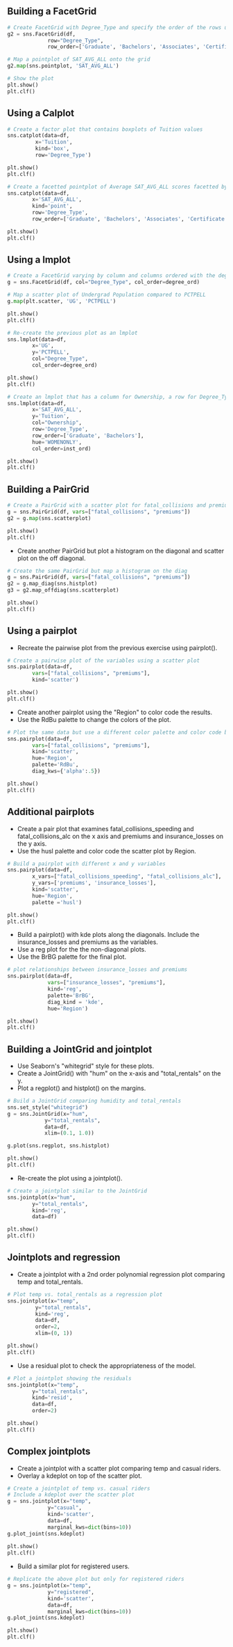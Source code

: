 ## Building a FacetGrid

```python
# Create FacetGrid with Degree_Type and specify the order of the rows using row_order
g2 = sns.FacetGrid(df, 
             row="Degree_Type",
             row_order=['Graduate', 'Bachelors', 'Associates', 'Certificate'])

# Map a pointplot of SAT_AVG_ALL onto the grid
g2.map(sns.pointplot, 'SAT_AVG_ALL')

# Show the plot
plt.show()
plt.clf()
```

## Using a Calplot

```python
# Create a factor plot that contains boxplots of Tuition values
sns.catplot(data=df,
         x='Tuition',
         kind='box',
         row='Degree_Type')

plt.show()
plt.clf()
```

```python
# Create a facetted pointplot of Average SAT_AVG_ALL scores facetted by Degree Type 
sns.catplot(data=df,
        x='SAT_AVG_ALL',
        kind='point',
        row='Degree_Type',
        row_order=['Graduate', 'Bachelors', 'Associates', 'Certificate'])

plt.show()
plt.clf()
```


## Using a lmplot

```python
# Create a FacetGrid varying by column and columns ordered with the degree_order variable
g = sns.FacetGrid(df, col="Degree_Type", col_order=degree_ord)

# Map a scatter plot of Undergrad Population compared to PCTPELL
g.map(plt.scatter, 'UG', 'PCTPELL')

plt.show()
plt.clf()
```

```python
# Re-create the previous plot as an lmplot
sns.lmplot(data=df,
        x='UG',
        y='PCTPELL',
        col="Degree_Type",
        col_order=degree_ord)

plt.show()
plt.clf()
```

```python
# Create an lmplot that has a column for Ownership, a row for Degree_Type and hue based on the WOMENONLY column
sns.lmplot(data=df,
        x='SAT_AVG_ALL',
        y='Tuition',
        col="Ownership",
        row='Degree_Type',
        row_order=['Graduate', 'Bachelors'],
        hue='WOMENONLY',
        col_order=inst_ord)

plt.show()
plt.clf()
```


## Building a PairGrid

```python
# Create a PairGrid with a scatter plot for fatal_collisions and premiums
g = sns.PairGrid(df, vars=["fatal_collisions", "premiums"])
g2 = g.map(sns.scatterplot)

plt.show()
plt.clf()
```

* Create another PairGrid but plot a histogram on the diagonal and scatter plot on the off diagonal.

```python
# Create the same PairGrid but map a histogram on the diag
g = sns.PairGrid(df, vars=["fatal_collisions", "premiums"])
g2 = g.map_diag(sns.histplot)
g3 = g2.map_offdiag(sns.scatterplot)

plt.show()
plt.clf()
```


## Using a pairplot

* Recreate the pairwise plot from the previous exercise using pairplot().
```python
# Create a pairwise plot of the variables using a scatter plot
sns.pairplot(data=df,
        vars=["fatal_collisions", "premiums"],
        kind='scatter')

plt.show()
plt.clf()
```

* Create another pairplot using the "Region" to color code the results.
* Use the RdBu palette to change the colors of the plot.

```python
# Plot the same data but use a different color palette and color code by Region
sns.pairplot(data=df,
        vars=["fatal_collisions", "premiums"],
        kind='scatter',
        hue='Region',
        palette='RdBu',
        diag_kws={'alpha':.5})

plt.show()
plt.clf()
```

## Additional pairplots

* Create a pair plot that examines fatal_collisions_speeding and fatal_collisions_alc on the x axis and premiums and insurance_losses on the y axis.
* Use the husl palette and color code the scatter plot by Region.

```python
# Build a pairplot with different x and y variables
sns.pairplot(data=df,
        x_vars=["fatal_collisions_speeding", "fatal_collisions_alc"],
        y_vars=['premiums', 'insurance_losses'],
        kind='scatter',
        hue='Region',
        palette ='husl')

plt.show()
plt.clf()
```

* Build a pairplot() with kde plots along the diagonals. Include the insurance_losses and premiums as the variables.
* Use a reg plot for the the non-diagonal plots.
* Use the BrBG palette for the final plot.

```python
# plot relationships between insurance_losses and premiums
sns.pairplot(data=df,
             vars=["insurance_losses", "premiums"],
             kind='reg',
             palette='BrBG',
             diag_kind = 'kde',
             hue='Region')

plt.show()
plt.clf()
```


## Building a JointGrid and jointplot

* Use Seaborn's "whitegrid" style for these plots.
* Create a JointGrid() with "hum" on the x-axis and "total_rentals" on the y.
* Plot a regplot() and histplot() on the margins.

```python
# Build a JointGrid comparing humidity and total_rentals
sns.set_style("whitegrid")
g = sns.JointGrid(x="hum",
            y="total_rentals",
            data=df,
            xlim=(0.1, 1.0)) 

g.plot(sns.regplot, sns.histplot)

plt.show()
plt.clf()
```


* Re-create the plot using a jointplot().

```python
# Create a jointplot similar to the JointGrid 
sns.jointplot(x="hum",
        y="total_rentals",
        kind='reg',
        data=df)

plt.show()
plt.clf()
```
## Jointplots and regression
* Create a jointplot with a 2nd order polynomial regression plot comparing temp and total_rentals.

```python
# Plot temp vs. total_rentals as a regression plot
sns.jointplot(x="temp",
         y="total_rentals",
         kind='reg',
         data=df,
         order=2,
         xlim=(0, 1))

plt.show()
plt.clf()
```
* Use a residual plot to check the appropriateness of the model.

```python
# Plot a jointplot showing the residuals
sns.jointplot(x="temp",
        y="total_rentals",
        kind='resid',
        data=df,
        order=2)

plt.show()
plt.clf()
```


## Complex jointplots
* Create a jointplot with a scatter plot comparing temp and casual riders.
* Overlay a kdeplot on top of the scatter plot.

```python
# Create a jointplot of temp vs. casual riders
# Include a kdeplot over the scatter plot
g = sns.jointplot(x="temp",
             y="casual",
             kind='scatter',
             data=df,
             marginal_kws=dict(bins=10))
g.plot_joint(sns.kdeplot)
    
plt.show()
plt.clf()
```

* Build a similar plot for registered users.

```python
# Replicate the above plot but only for registered riders
g = sns.jointplot(x="temp",
             y="registered",
             kind='scatter',
             data=df,
             marginal_kws=dict(bins=10))
g.plot_joint(sns.kdeplot)

plt.show()
plt.clf()
```





























